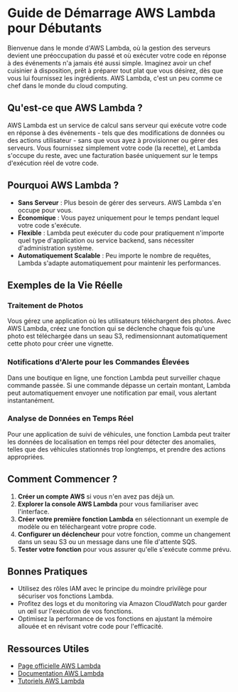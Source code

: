 # Guide de Démarrage AWS Lambda pour Débutants

Bienvenue dans le monde d'AWS Lambda, où la gestion des serveurs devient une préoccupation du passé et où exécuter votre code en réponse à des événements n'a jamais été aussi simple. Imaginez avoir un chef cuisinier à disposition, prêt à préparer tout plat que vous désirez, dès que vous lui fournissez les ingrédients. AWS Lambda, c'est un peu comme ce chef dans le monde du cloud computing.

## Qu'est-ce que AWS Lambda ?

AWS Lambda est un service de calcul sans serveur qui exécute votre code en réponse à des événements - tels que des modifications de données ou des actions utilisateur - sans que vous ayez à provisionner ou gérer des serveurs. Vous fournissez simplement votre code (la recette), et Lambda s'occupe du reste, avec une facturation basée uniquement sur le temps d'exécution réel de votre code.

## Pourquoi AWS Lambda ?

- **Sans Serveur** : Plus besoin de gérer des serveurs. AWS Lambda s'en occupe pour vous.
- **Économique** : Vous payez uniquement pour le temps pendant lequel votre code s'exécute.
- **Flexible** : Lambda peut exécuter du code pour pratiquement n'importe quel type d'application ou service backend, sans nécessiter d'administration système.
- **Automatiquement Scalable** : Peu importe le nombre de requêtes, Lambda s'adapte automatiquement pour maintenir les performances.

## Exemples de la Vie Réelle

### Traitement de Photos

Vous gérez une application où les utilisateurs téléchargent des photos. Avec AWS Lambda, créez une fonction qui se déclenche chaque fois qu'une photo est téléchargée dans un seau S3, redimensionnant automatiquement cette photo pour créer une vignette.

### Notifications d'Alerte pour les Commandes Élevées

Dans une boutique en ligne, une fonction Lambda peut surveiller chaque commande passée. Si une commande dépasse un certain montant, Lambda peut automatiquement envoyer une notification par email, vous alertant instantanément.

### Analyse de Données en Temps Réel

Pour une application de suivi de véhicules, une fonction Lambda peut traiter les données de localisation en temps réel pour détecter des anomalies, telles que des véhicules stationnés trop longtemps, et prendre des actions appropriées.

## Comment Commencer ?

1. **Créer un compte AWS** si vous n'en avez pas déjà un.
2. **Explorer la console AWS Lambda** pour vous familiariser avec l'interface.
3. **Créer votre première fonction Lambda** en sélectionnant un exemple de modèle ou en téléchargeant votre propre code.
4. **Configurer un déclencheur** pour votre fonction, comme un changement dans un seau S3 ou un message dans une file d'attente SQS.
5. **Tester votre fonction** pour vous assurer qu'elle s'exécute comme prévu.

## Bonnes Pratiques

- Utilisez des rôles IAM avec le principe du moindre privilège pour sécuriser vos fonctions Lambda.
- Profitez des logs et du monitoring via Amazon CloudWatch pour garder un œil sur l'exécution de vos fonctions.
- Optimisez la performance de vos fonctions en ajustant la mémoire allouée et en révisant votre code pour l'efficacité.

## Ressources Utiles

- [Page officielle AWS Lambda](https://aws.amazon.com/lambda/)
- [Documentation AWS Lambda](https://docs.aws.amazon.com/lambda/latest/dg/welcome.html)
- [Tutoriels AWS Lambda](https://aws.amazon.com/getting-started/hands-on/?awsf.getting-started-content=*all&awsf.getting-started-level=*all&awsf.getting-started-projects=*all&awsf.getting-started-products=prod-8&awsf.getting-started-use-case=*all&awsf.content-type=*all)

